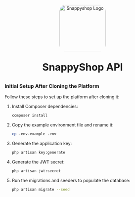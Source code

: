 <p align="center"><a href="https://laravel.com" target="_blank"><img src="https://files.joseperezgil.com/images/snappyshop/logo.png" width="150" style="border-radius: 20px;" alt="Snappyshop Logo"></a></p>
<p align="center" style="font-weight: bold; font-size: 32px">SnappyShop API</p>

### Initial Setup After Cloning the Platform

Follow these steps to set up the platform after cloning it:

1. Install Composer dependencies:
    ```bash
    composer install
    ```
2. Copy the example environment file and rename it:
    ```bash
    cp .env.example .env
    ```
3. Generate the application key:
    ```bash
    php artisan key:generate
    ```
4. Generate the JWT secret:
    ```bash
    php artisan jwt:secret
    ```
5. Run the migrations and seeders to populate the database:
    ```bash
    php artisan migrate --seed
    ```
